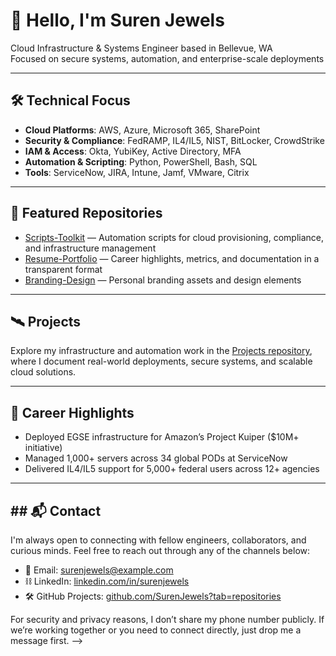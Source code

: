 # 👋 Hello, I'm Suren Jewels

Cloud Infrastructure & Systems Engineer based in Bellevue, WA  
Focused on secure systems, automation, and enterprise-scale deployments

---

## 🛠️ Technical Focus

- **Cloud Platforms**: AWS, Azure, Microsoft 365, SharePoint
- **Security & Compliance**: FedRAMP, IL4/IL5, NIST, BitLocker, CrowdStrike
- **IAM & Access**: Okta, YubiKey, Active Directory, MFA
- **Automation & Scripting**: Python, PowerShell, Bash, SQL
- **Tools**: ServiceNow, JIRA, Intune, Jamf, VMware, Citrix

---

## 📂 Featured Repositories

- [Scripts-Toolkit](https://github.com/Suren-Jewels/Scripts-Toolkit) — Automation scripts for cloud provisioning, compliance, and infrastructure management  
- [Resume-Portfolio](https://github.com/Suren-Jewels/Resume-Portfolio) — Career highlights, metrics, and documentation in a transparent format  
- [Branding-Design](https://github.com/Suren-Jewels/Branding-Design) — Personal branding assets and design elements

---

## 🛰️ Projects

Explore my infrastructure and automation work in the [Projects repository](https://github.com/Suren-Jewels/Projects), where I document real-world deployments, secure systems, and scalable cloud solutions.

---

## 💼 Career Highlights

- Deployed EGSE infrastructure for Amazon’s Project Kuiper ($10M+ initiative)
- Managed 1,000+ servers across 34 global PODs at ServiceNow
- Delivered IL4/IL5 support for 5,000+ federal users across 12+ agencies

---

## ## 📬 Contact

I'm always open to connecting with fellow engineers, collaborators, and curious minds. Feel free to reach out through any of the channels below:

- 📧 Email: [surenjewels@example.com](mailto:surenjewels@example.com)
- ⛓ LinkedIn: [linkedin.com/in/surenjewels](https://linkedin.com/in/surenjewels)
- 🛠️ GitHub Projects: [github.com/SurenJewels?tab=repositories](https://github.com/SurenJewels?tab=repositories)

For security and privacy reasons, I don’t share my phone number publicly. If we’re working together or you need to connect directly, just drop me a message first.
-->
